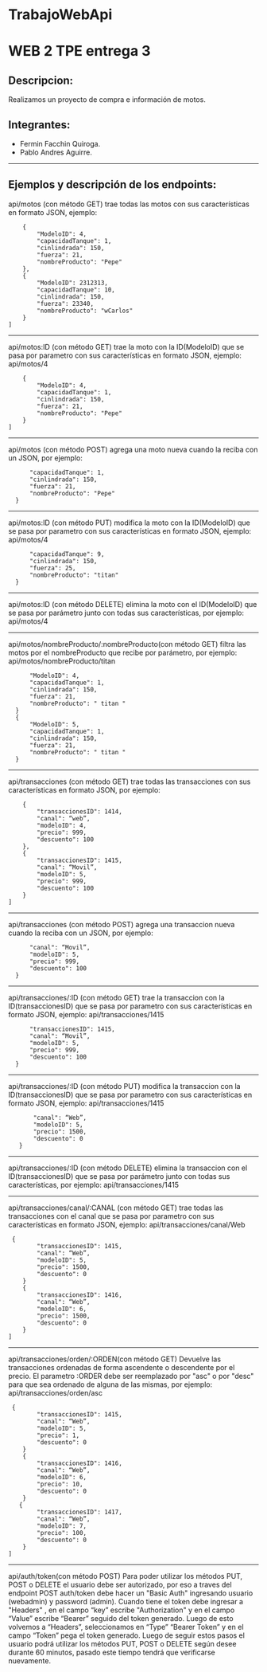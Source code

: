 # TrabajoWebApi

# WEB 2 TPE entrega 3

## Descripcion:
Realizamos un proyecto de compra e información de motos.

## Integrantes:
- Fermin Facchin Quiroga.
- Pablo Andres Aguirre.
  
___________________________________________________________________________________________________
## Ejemplos y descripción de los endpoints:
api/motos (con método GET) trae todas las motos con sus características en formato JSON, ejemplo:
```[
    {
        "ModeloID": 4,
        "capacidadTanque": 1,
        "cinlindrada": 150,
        "fuerza": 21,
        "nombreProducto": "Pepe"
    },
    {
        "ModeloID": 2312313,
        "capacidadTanque": 10,
        "cinlindrada": 150,
        "fuerza": 23340,
        "nombreProducto": "wCarlos"
    }
]
```
___________________________________________________________________________________________________
api/motos:ID (con método GET)  trae la moto con la ID(ModeloID) que se pasa por parametro con sus características en formato JSON, ejemplo:
api/motos/4
```[
    {
        "ModeloID": 4,
        "capacidadTanque": 1,
        "cinlindrada": 150,
        "fuerza": 21,
        "nombreProducto": "Pepe"
    }
]
```
___________________________________________________________________________________________________
api/motos (con método POST) agrega una moto nueva cuando la reciba con un JSON, por ejemplo:
  ```  {
        "capacidadTanque": 1,
        "cinlindrada": 150,
        "fuerza": 21,
        "nombreProducto": "Pepe"
    }
```
___________________________________________________________________________________________________
api/motos:ID (con método PUT) modifica la moto con la ID(ModeloID) que se pasa por parametro con sus características en formato JSON, ejemplo:
api/motos/4
  ```  {
        "capacidadTanque": 9,
        "cinlindrada": 150,
        "fuerza": 25,
        "nombreProducto": "titan"
    }
```
___________________________________________________________________________________________________
api/motos:ID (con método DELETE) elimina la moto con el ID(ModeloID) que se pasa por parámetro junto con todas sus características, por ejemplo:
api/motos/4
___________________________________________________________________________________________________
api/motos/nombreProducto/:nombreProducto(con método GET) filtra las motos por el nombreProducto que recibe por parámetro, por ejemplo:
api/motos/nombreProducto/titan
  ```  {
        "ModeloID": 4,
        "capacidadTanque": 1,
        "cinlindrada": 150,
        "fuerza": 21,
        "nombreProducto": " titan "
    }
    {
        "ModeloID": 5,
        "capacidadTanque": 1,
        "cinlindrada": 150,
        "fuerza": 21,
        "nombreProducto": " titan "
    }
```
___________________________________________________________________________________________________
api/transacciones (con método GET) trae todas las transacciones con sus características en formato JSON, por ejemplo:
```[
    {
        "transaccionesID": 1414,
        "canal": “web”,
        "modeloID": 4,
        "precio": 999,
        "descuento": 100
    },
    {
        "transaccionesID": 1415,
        "canal": “Movil”,
        "modeloID": 5,
        "precio": 999,
        "descuento": 100
    }
]
```
___________________________________________________________________________________________________
api/transacciones (con método POST) agrega una transaccion nueva cuando la reciba con un JSON, por ejemplo:
  ```  {
        "canal": “Movil”,
        "modeloID": 5,
        "precio": 999,
        "descuento": 100
    }
```
___________________________________________________________________________________________________
api/transacciones/:ID (con método GET)  trae la transaccion con la ID(transaccionesID) que se pasa por parametro con sus características en formato JSON, ejemplo:
api/transacciones/1415
  ```  {
        "transaccionesID": 1415,
        "canal": “Movil”,
        "modeloID": 5,
        "precio": 999,
        "descuento": 100
    }
```
___________________________________________________________________________________________________
api/transacciones/:ID (con método PUT) modifica la transaccion con la ID(transaccionesID) que se pasa por parametro con sus características en formato JSON, ejemplo: 
api/transacciones/1415
 ```   {
        "canal": “Web”,
        "modeloID": 5,
        "precio": 1500,
        "descuento": 0
    }
```
___________________________________________________________________________________________________
api/transacciones/:ID (con método DELETE) elimina la transaccion con el ID(transaccionesID) que se pasa por parámetro junto con todas sus características, por ejemplo:
api/transacciones/1415
___________________________________________________________________________________________________
api/transacciones/canal/:CANAL (con método GET) trae todas las transacciones con el canal que se pasa por parametro con sus características en formato JSON, ejemplo:
api/transacciones/canal/Web
```[   
 {
        "transaccionesID": 1415,
        "canal": “Web”,
        "modeloID": 5,
        "precio": 1500,
        "descuento": 0
    }
    {
        "transaccionesID": 1416,
        "canal": “Web”,
        "modeloID": 6,
        "precio": 1500,
        "descuento": 0
    }
]
```
___________________________________________________________________________________________________
api/transacciones/orden/:ORDEN(con método GET) Devuelve las transacciones ordenadas de forma ascendente o descendente por el precio. El parametro :ORDER debe ser reemplazado por "asc" o por "desc" para que sea ordenado de alguna de las mismas, por ejemplo:
api/transacciones/orden/asc
```[   
 {
        "transaccionesID": 1415,
        "canal": “Web”,
        "modeloID": 5,
        "precio": 1,
        "descuento": 0
    }
    {
        "transaccionesID": 1416,
        "canal": “Web”,
        "modeloID": 6,
        "precio": 10,
        "descuento": 0
    }
   {
        "transaccionesID": 1417,
        "canal": “Web”,
        "modeloID": 7,
        "precio": 100,
        "descuento": 0
    }
]
```
___________________________________________________________________________________________________
api/auth/token(con método POST) Para poder utilizar los métodos PUT, POST o DELETE el usuario debe ser autorizado, por eso a traves del endpoint POST auth/token debe hacer un "Basic Auth" ingresando usuario (webadmin) y password (admin). Cuando tiene el token debe ingresar a "Headers" , en el campo “key” escribe "Authorization" y en el campo “Value” escribe “Bearer” seguido del token generado. Luego de esto volvemos a “Headers”, seleccionamos en “Type” “Bearer Token” y en el campo “Token” pega el token generado. 
Luego de seguir estos pasos el usuario podrá utilizar los métodos PUT, POST o DELETE según desee durante 60 minutos, pasado este tiempo tendrá que verificarse nuevamente.
